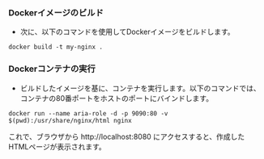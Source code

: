 ### Dockerイメージのビルド

- 次に、以下のコマンドを使用してDockerイメージをビルドします。

```shell
docker build -t my-nginx .
```

### Dockerコンテナの実行
- ビルドしたイメージを基に、コンテナを実行します。以下のコマンドでは、コンテナの80番ポートをホストのポートにバインドします。

```shell
docker run --name aria-role -d -p 9090:80 -v $(pwd):/usr/share/nginx/html nginx
```

これで、ブラウザから http://localhost:8080 にアクセスすると、作成したHTMLページが表示されます。